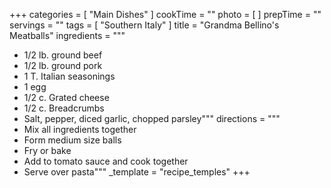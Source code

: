 +++
categories = [ "Main Dishes" ]
cookTime = ""
photo = [ ]
prepTime = ""
servings = ""
tags = [ "Southern Italy" ]
title = "Grandma Bellino's Meatballs"
ingredients = """
- 1/2 lb. ground beef
- 1/2 lb. ground pork
- 1 T. Italian seasonings
- 1 egg
- 1/2 c. Grated cheese
- 1/2 c. Breadcrumbs 
- Salt, pepper, diced garlic, chopped parsley"""
directions = """
- Mix all ingredients together
- Form medium size balls
- Fry or bake
- Add to tomato sauce and cook together
- Serve over pasta"""
_template = "recipe_temples"
+++


